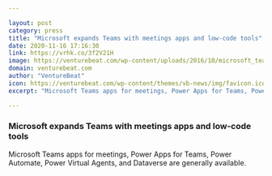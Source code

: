 ```yaml
---

layout: post
category: press
title: "Microsoft expands Teams with meetings apps and low-code tools"
date: 2020-11-16 17:16:30
link: https://vrhk.co/3f2V21H
image: https://venturebeat.com/wp-content/uploads/2016/10/microsoft_teams.png?w=1200&strip=all
domain: venturebeat.com
author: "VentureBeat"
icon: https://venturebeat.com/wp-content/themes/vb-news/img/favicon.ico
excerpt: "Microsoft Teams apps for meetings, Power Apps for Teams, Power Automate, Power Virtual Agents, and Dataverse are generally available."

---
```


### Microsoft expands Teams with meetings apps and low-code tools

Microsoft Teams apps for meetings, Power Apps for Teams, Power Automate, Power Virtual Agents, and Dataverse are generally available.